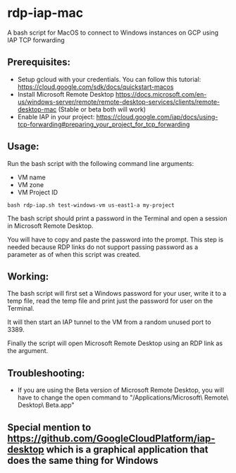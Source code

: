 # rdp-iap-mac

A bash script for MacOS to connect to Windows instances on GCP using IAP TCP forwarding

## Prerequisites:

- Setup gcloud with your credentials. You can follow this tutorial: https://cloud.google.com/sdk/docs/quickstart-macos
- Install Microsoft Remote Desktop https://docs.microsoft.com/en-us/windows-server/remote/remote-desktop-services/clients/remote-desktop-mac (Stable or beta both will work)
- Enable IAP in your project: https://cloud.google.com/iap/docs/using-tcp-forwarding#preparing_your_project_for_tcp_forwarding

## Usage:

Run the bash script with the following command line arguments:
- VM name
- VM zone
- VM Project ID

`bash rdp-iap.sh test-windows-vm us-east1-a my-project`

The bash script should print a password in the Terminal and open a session in Microsoft Remote Desktop.

You will have to copy and paste the password into the prompt. This step is needed because RDP links do not support passing password as a parameter as of when this script was created.

## Working:

The bash script will first set a Windows password for your user, write it to a temp file, read the temp file and print just the password for user on the Terminal.

It will then start an IAP tunnel to the VM from a random unused port to 3389.

Finally the script will open Microsoft Remote Desktop using an RDP link as the argument.

## Troubleshooting:

- If you are using the Beta version of Microsoft Remote Desktop, you will have to change the open command to "/Applications/Microsoft\ Remote\ Desktop\ Beta.app"

## Special mention to https://github.com/GoogleCloudPlatform/iap-desktop which is a graphical application that does the same thing for Windows

